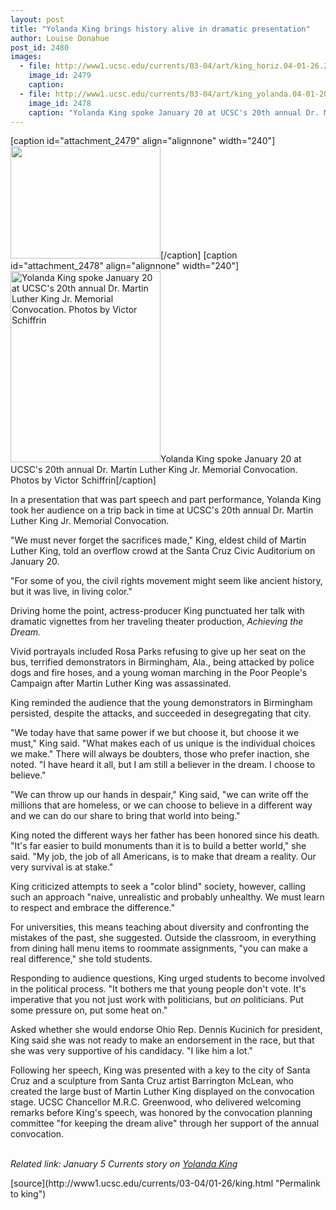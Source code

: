 ```yaml
---
layout: post
title: "Yolanda King brings history alive in dramatic presentation"
author: Louise Donahue
post_id: 2480
images:
  - file: http://www1.ucsc.edu/currents/03-04/art/king_horiz.04-01-26.240.jpg
    image_id: 2479
    caption: 
  - file: http://www1.ucsc.edu/currents/03-04/art/king_yolanda.04-01-20.240.jpg
    image_id: 2478
    caption: "Yolanda King spoke January 20 at UCSC's 20th annual Dr. Martin Luther King Jr. Memorial Convocation. Photos by Victor Schiffrin"
---
```


[caption id="attachment_2479" align="alignnone" width="240"]<a href="http://localhost/mysite/wp-content/uploads/2004/01/king_horiz.04-01-26.240.jpg"><img class="size-full wp-image-2479" src="http://localhost/mysite/wp-content/uploads/2004/01/king_horiz.04-01-26.240.jpg" alt="" width="240" height="180" /></a>[/caption]
[caption id="attachment_2478" align="alignnone" width="240"]<a href="http://localhost/mysite/wp-content/uploads/2004/01/king_yolanda.04-01-20.240.jpg"><img class="size-full wp-image-2478" src="http://localhost/mysite/wp-content/uploads/2004/01/king_yolanda.04-01-20.240.jpg" alt="Yolanda King spoke January 20 at UCSC's 20th annual Dr. Martin Luther King Jr. Memorial Convocation. Photos by Victor Schiffrin" width="240" height="306" /></a>Yolanda King spoke January 20 at UCSC's 20th annual Dr. Martin Luther King Jr. Memorial Convocation. Photos by Victor Schiffrin[/caption]
<p>
  In a presentation that was part speech and part performance, Yolanda King took her audience on a trip back in time at UCSC's 20th annual Dr. Martin Luther King Jr. Memorial Convocation.
</p>
<p>
  "We must never forget the sacrifices made," King, eldest child of Martin Luther King, told an overflow crowd at the Santa Cruz Civic Auditorium on January 20.
</p>
<p>
  "For some of you, the civil rights movement might seem like ancient history, but it was live, in living color."<br>
</p>
<p>
  Driving home the point, actress-producer King punctuated her talk with dramatic vignettes from her traveling theater production, <i>Achieving the Dream.</i>
</p>
<p>
  Vivid portrayals included Rosa Parks refusing to give up her seat on the bus, terrified demonstrators in Birmingham, Ala., being attacked by police dogs and fire hoses, and a young woman marching in the Poor People's Campaign after Martin Luther King was assassinated.<br>
</p>
<p>
  King reminded the audience that the young demonstrators in Birmingham persisted, despite the attacks, and succeeded in desegregating that city.
</p>
<p>
  "We today have that same power if we but choose it, but choose it we must," King said. "What makes each of us unique is the individual choices we make." There will always be doubters, those who prefer inaction, she noted. "I have heard it all, but I am still a believer in the dream. I choose to believe."<br>
</p>
<p>
  "We can throw up our hands in despair," King said, "we can write off the millions that are homeless, or we can choose to believe in a different way and we can do our share to bring that world into being."<br>
</p>
<p>
  King noted the different ways her father has been honored since his death. "It's far easier to build monuments than it is to build a better world," she said. "My job, the job of all Americans, is to make that dream a reality. Our very survival is at stake."<br>
</p>
<p>
  King criticized attempts to seek a "color blind" society, however, calling such an approach "naive, unrealistic and probably unhealthy. We must learn to respect and embrace the difference."<br>
</p>
<p>
  For universities, this means teaching about diversity and confronting the mistakes of the past, she suggested. Outside the classroom, in everything from dining hall menu items to roommate assignments, "you can make a real difference," she told students.<br>
</p>
<p>
  Responding to audience questions, King urged students to become involved in the political process. "It bothers me that young people don't vote. It's imperative that you not just work with politicians, but <i>on</i> politicians. Put some pressure on, put some heat on."<br>
</p>
<p>
  Asked whether she would endorse Ohio Rep. Dennis Kucinich for president, King said she was not ready to make an endorsement in the race, but that she was very supportive of his candidacy. "I like him a lot."<br>
</p>
<p>
  Following her speech, King was presented with a key to the city of Santa Cruz and a sculpture from Santa Cruz artist Barrington McLean, who created the large bust of Martin Luther King displayed on the convocation stage. UCSC Chancellor M.R.C. Greenwood, who delivered welcoming remarks before King's speech, was honored by the convocation planning committee "for keeping the dream alive" through her support of the annual convocation.<br>
  <br>
</p>
<p>
  <i>Related link: January 5 Currents story on <a href="http://currents.ucsc.edu/03-04/01-05/convocation.html">Yolanda King</a></i>
</p>
[source](http://www1.ucsc.edu/currents/03-04/01-26/king.html "Permalink to king")
